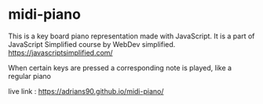 # midi-piano

This is a key board piano representation made with JavaScript. 
It is a part of JavaScript Simplified course by WebDev simplified.
https://javascriptsimplified.com/

When certain keys are pressed a corresponding note is played, like a regular piano

live link :
https://adrians90.github.io/midi-piano/



